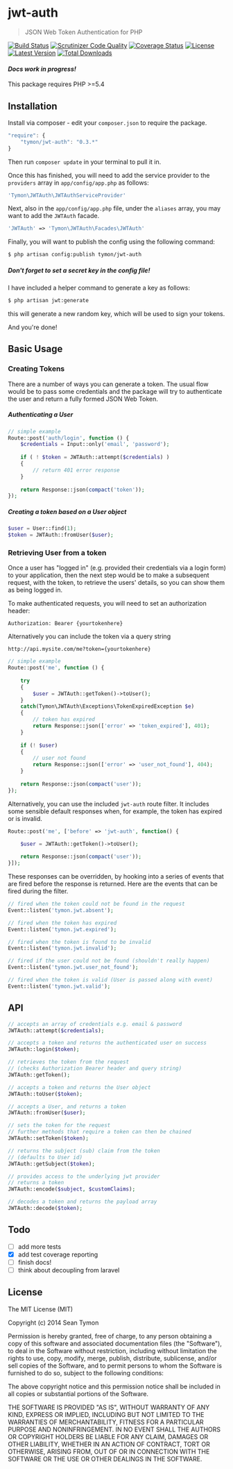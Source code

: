 # jwt-auth

> JSON Web Token Authentication for PHP

[![Build Status](http://img.shields.io/travis/tymondesigns/jwt-auth.svg?style=flat-square)](https://travis-ci.org/tymondesigns/jwt-auth)
[![Scrutinizer Code Quality](http://img.shields.io/scrutinizer/g/tymondesigns/jwt-auth/develop.svg?style=flat-square)](https://scrutinizer-ci.com/g/tymondesigns/jwt-auth/?branch=develop)
[![Coverage Status](https://img.shields.io/scrutinizer/coverage/g/tymondesigns/jwt-auth/develop.svg?style=flat-square)](https://scrutinizer-ci.com/g/tymondesigns/jwt-auth/code-structure/develop)
[![License](http://img.shields.io/badge/license-MIT-brightgreen.svg?style=flat-square)](http://www.opensource.org/licenses/MIT)
[![Latest Version](http://img.shields.io/packagist/v/tymon/jwt-auth.svg?style=flat-square)](https://packagist.org/packages/tymon/jwt-auth)
[![Total Downloads](https://img.shields.io/packagist/dt/tymon/jwt-auth.svg?style=flat-square)](https://packagist.org/packages/tymon/jwt-auth)


#### *Docs work in progress!*

This package requires PHP >=5.4

## Installation

Install via composer - edit your `composer.json` to require the package.

```js
"require": {
    "tymon/jwt-auth": "0.3.*"
}
```

Then run `composer update` in your terminal to pull it in.

Once this has finished, you will need to add the service provider to the `providers` array in `app/config/app.php` as follows:

```php
'Tymon\JWTAuth\JWTAuthServiceProvider'
```

Next, also in the `app/config/app.php` file, under the `aliases` array, you may want to add the `JWTAuth` facade.

```php
'JWTAuth' => 'Tymon\JWTAuth\Facades\JWTAuth'
```

Finally, you will want to publish the config using the following command:

```bash
$ php artisan config:publish tymon/jwt-auth
```

##### **Don't forget to set a secret key in the config file!**

I have included a helper command to generate a key as follows:

```bash
$ php artisan jwt:generate
```

this will generate a new random key, which will be used to sign your tokens.

And you're done!

## Basic Usage

### Creating Tokens

There are a number of ways you can generate a token. The usual flow would be to pass some credentials and the package will try to authenticate the user and return a fully formed JSON Web Token.

##### Authenticating a User

```php
// simple example
Route::post('auth/login', function () {
    $credentials = Input::only('email', 'password');
    
    if ( ! $token = JWTAuth::attempt($credentials) )
    {
        // return 401 error response
    }
    
    return Response::json(compact('token'));
});
```

##### Creating a token based on a User object

```php
$user = User::find(1);
$token = JWTAuth::fromUser($user);
```

### Retrieving User from a token

Once a user has "logged in" (e.g. provided their credentials via a login form) to your application, then the next step would be to make a subsequent request, with the token, to retrieve the users' details, so you can show them as being logged in.

To make authenticated requests, you will need to set an authorization header:

`Authorization: Bearer {yourtokenhere}`

Alternatively you can include the token via a query string

`http://api.mysite.com/me?token={yourtokenhere}`

```php
// simple example
Route::post('me', function () {
    
    try
    {
        $user = JWTAuth::getToken()->toUser();
    }
    catch(Tymon\JWTAuth\Exceptions\TokenExpiredException $e)
    {
        // token has expired
        return Response::json(['error' => 'token_expired'], 401);
    }
    
    if (! $user)
    {
        // user not found
        return Response::json(['error' => 'user_not_found'], 404);
    }
    
    return Response::json(compact('user'));
});

```

Alternatively, you can use the included `jwt-auth` route filter. It includes some sensible default responses when, for example, the token has expired or is invalid.

```php
Route::post('me', ['before' => 'jwt-auth', function() {

    $user = JWTAuth::getToken()->toUser();
    
    return Response::json(compact('user'));
}]);
```

These responses can be overridden, by hooking into a series of events that are fired before the response is returned. Here are the events that can be fired during the filter.

```php
// fired when the token could not be found in the request
Event::listen('tymon.jwt.absent');

// fired when the token has expired
Event::listen('tymon.jwt.expired');

// fired when the token is found to be invalid
Event::listen('tymon.jwt.invalid');

// fired if the user could not be found (shouldn't really happen)
Event::listen('tymon.jwt.user_not_found');

// fired when the token is valid (User is passed along with event)
Event::listen('tymon.jwt.valid');
```

## API

```php
// accepts an array of credentials e.g. email & password
JWTAuth::attempt($credentials);

// accepts a token and returns the authenticated user on success
JWTAuth::login($token);

// retrieves the token from the request
// (checks Authorization Bearer header and query string)
JWTAuth::getToken();

// accepts a token and returns the User object
JWTAuth::toUser($token);

// accepts a User, and returns a token
JWTAuth::fromUser($user);

// sets the token for the request 
// further methods that require a token can then be chained
JWTAuth::setToken($token);

// returns the subject (sub) claim from the token
// (defaults to User id)
JWTAuth::getSubject($token);

// provides access to the underlying jwt provider
// returns a token
JWTAuth::encode($subject, $customClaims);

// decodes a token and returns the payload array
JWTAuth::decode($token);
```
## Todo

- [ ] add more tests
- [x] add test coverage reporting
- [ ] finish docs!
- [ ] think about decoupling from laravel

## License

The MIT License (MIT)

Copyright (c) 2014 Sean Tymon

Permission is hereby granted, free of charge, to any person obtaining a copy
of this software and associated documentation files (the "Software"), to deal
in the Software without restriction, including without limitation the rights
to use, copy, modify, merge, publish, distribute, sublicense, and/or sell
copies of the Software, and to permit persons to whom the Software is
furnished to do so, subject to the following conditions:

The above copyright notice and this permission notice shall be included in all
copies or substantial portions of the Software.

THE SOFTWARE IS PROVIDED "AS IS", WITHOUT WARRANTY OF ANY KIND, EXPRESS OR
IMPLIED, INCLUDING BUT NOT LIMITED TO THE WARRANTIES OF MERCHANTABILITY,
FITNESS FOR A PARTICULAR PURPOSE AND NONINFRINGEMENT. IN NO EVENT SHALL THE
AUTHORS OR COPYRIGHT HOLDERS BE LIABLE FOR ANY CLAIM, DAMAGES OR OTHER
LIABILITY, WHETHER IN AN ACTION OF CONTRACT, TORT OR OTHERWISE, ARISING FROM,
OUT OF OR IN CONNECTION WITH THE SOFTWARE OR THE USE OR OTHER DEALINGS IN THE
SOFTWARE.
